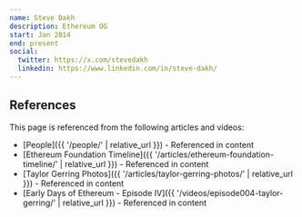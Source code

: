 ```yaml
---
name: Steve Dakh
description: Ethereum OG
start: Jan 2014
end: present
social:
  twitter: https://x.com/stevedakh
  linkedin: https://www.linkedin.com/in/steve-dakh/
---
```


## References

This page is referenced from the following articles and videos:

- [People]({{ '/people/' | relative_url }}) - Referenced in content
- [Ethereum Foundation Timeline]({{ '/articles/ethereum-foundation-timeline/' | relative_url }}) - Referenced in content
- [Taylor Gerring Photos]({{ '/articles/taylor-gerring-photos/' | relative_url }}) - Referenced in content
- [Early Days of Ethereum - Episode IV]({{ '/videos/episode004-taylor-gerring/' | relative_url }}) - Referenced in content